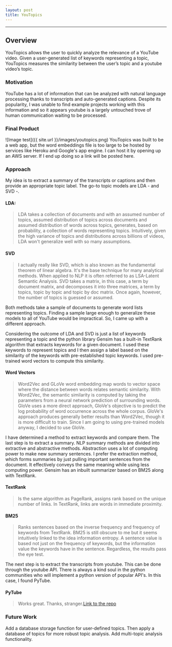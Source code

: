 ```yaml
---
layout: post
title: YouTopics
---
```

***
## Overview
YouTopics allows the user to quickly analyze the relevance of a YouTube video. Given a user-generated list of keywords representing a topic, YouTopics measures the similarity between the user’s topic and a youtube video’s topic.


### Motivation
YouTube has a lot of information that can be analyzed with natural language processing thanks to transcripts and auto-generated captions. Despite its popularity, I was unable to find example projects working with this information and so it appears youtube is a largely untouched trove of human communication waiting to be processed.

### Final Product
 ![Image test]({{ site.url }}/images/youtopics.png)
 YouTopics was built to be a web app, but the word embeddings file is too large to be hosted by services like Heroku and Google's app engine. I can host it by opening up an AWS server. If I end up doing so a link will be posted here.


### Approach
My idea is to extract a summary of the transcripts or captions and then provide an appropriate topic label. The go-to topic models are LDA - and SVD -.

#### LDA:
> LDA takes a collection of documents and with an assumed number of topics, assumed distribution of topics across documents and assumed distribution of words across topics, generates, based on probability, a collection of words representing topics. Intuitively, given the high variance of topics and distributions across billions of videos, LDA won't generalize well with so many assumptions.

#### SVD
> I actually really like SVD, which is also known as the fundamental theorem of linear algebra. It's the base technique for many analytical methods. When applied to NLP it is often referred to as LSA-Latent Semantic Analysis. SVD takes a matrix, in this case, a term by document matrix, and decomposes it into three matrices, a term by topics, topic by topic and topic by doc matrix. Once again, however, the number of topics is guessed or assumed.

Both methods take a sample of documents to generate word lists representing topics. Finding a sample large enough to generalize these models to all of YouTube would be impractical. So, I came up with a different approach.



Considering the outcome of LDA and SVD is just a list of keywords representing a topic and the python library Gensim has a built-in TextRank algorithm that extracts keywords for a given document. I used these keywords to represent topics and I then assign a label based on the similarity of the keywords with pre-established topic keywords. I  used pre-trained word vectors to compute this similarity.

#### Word Vectors
> Word2Vec and GLoVe word embedding map words to vector space where the distance between words relates semantic similarity. With Word2Vec, the semantic similarity is computed by taking the parameters from a neural network prediction of surrounding words. GloVe uses a more direct approach, GloVe's objective is to predict the log probability of word occurrence across the whole corpus. GloVe's approach produces generally better results than Word2Vec, though it is more difficult to train. Since I am going to using pre-trained models anyway, I decided to use GloVe.

I have determined a method to extract keywords and compare them. The last step is to extract a summary.
NLP summary methods are divided into extractive and abstractive methods. Abstraction uses a lot of computing power to make new summary sentences. I prefer the extraction method, which forms summaries by just pulling important sentences from the document. It effectively conveys the same meaning while using less computing power. Gensim has an inbuilt summarizer based on BM25 along with TextRank.


#### TextRank
> Is the same algorithm as PageRank, assigns rank based on the unique number of links. In TextRank, links are words in immediate proximity.

#### BM25
> Ranks sentences based on the inverse frequency and frequency of keywords from TextRank. BM25
is still obscure to me but it seems intuitively linked to the idea information entropy. A sentence value is based not just on the frequency of keywords, but the information value the keywords have in the sentence. Regardless, the results pass the eye test.

The next step is to extract the transcripts from youtube. This can be done through the youtube API. There is always a kind soul in the python communities who will implement a python version of popular API's. In this case, I found PyTube.

#### PyTube
> Works great. Thanks, stranger.[Link to the repo](https://github.com/nficano/pytube)

### Future Work 
Add a database storage function for user-defined topics. Then apply a database of topics for more robust topic analysis. Add multi-topic
analysis functionality.
